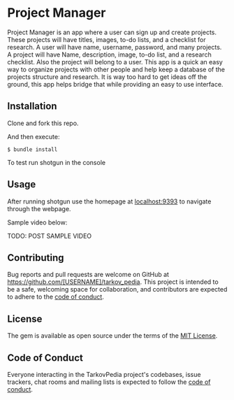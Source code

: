# Project Manager

Project Manager is an app where a user can sign up and create projects. These projects will have titles, images, to-do lists, and a checklist for research. A user will have name, username, password, and many projects. A project will have Name, description, image, to-do list, and a research checklist. Also the project will belong to a user. This app is a quick an easy way to organize projects with other people and help keep a database of the projects structure and research. It is way too hard to get ideas off the ground, this app helps bridge that while providing an easy to use interface. 

## Installation

Clone and fork this repo. 

And then execute:

    $ bundle install

To test run shotgun in the console

## Usage

After running shotgun use the homepage at [localhost:9393](https://localhost:9393) to navigate through the webpage.

Sample video below: 

TODO: POST SAMPLE VIDEO


## Contributing

Bug reports and pull requests are welcome on GitHub at https://github.com/[USERNAME]/tarkov_pedia. This project is intended to be a safe, welcoming space for collaboration, and contributors are expected to adhere to the [code of conduct](https://github.com/[USERNAME]/tarkov_pedia/blob/master/CODE_OF_CONDUCT.md).


## License

The gem is available as open source under the terms of the [MIT License](https://opensource.org/licenses/MIT).

## Code of Conduct

Everyone interacting in the TarkovPedia project's codebases, issue trackers, chat rooms and mailing lists is expected to follow the [code of conduct](https://github.com/[USERNAME]/tarkov_pedia/blob/master/CODE_OF_CONDUCT.md).
